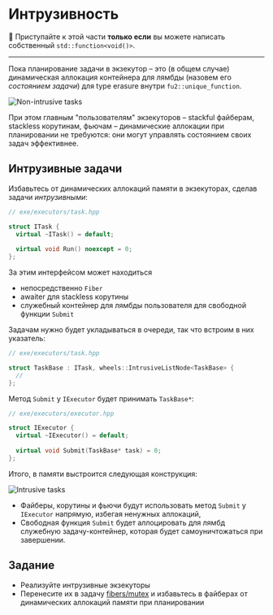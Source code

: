 # Интрузивность

🛑 Приступайте к этой части **только если** вы можете написать собственный `std::function<void()>`.

---

Пока планирование задачи в экзекутор – это (в общем случае) динамическая аллокация контейнера для лямбды (назовем его _состоянием задачи_) для type erasure внутри `fu2::unique_function`.

![Non-intrusive tasks](https://gitlab.com/Lipovsky/concurrency-course-media/-/raw/main/tasks/executors/non-intrusive-tasks.png)

При этом главным "пользователям" экзекуторов – stackful файберам, stackless корутинам, фьючам – динамические аллокации при планировании не требуются: они могут управлять состоянием своих задач эффективнее. 

## Интрузивные задачи

Избавьтесь от динамических аллокаций памяти в экзекуторах, сделав задачи _интрузивными_:

```cpp
// exe/executors/task.hpp

struct ITask {
  virtual ~ITask() = default;
  
  virtual void Run() noexcept = 0;
};
```

За этим интерфейсом может находиться
- непосредственно `Fiber`
- awaiter для stackless корутины
- служебный контейнер для лямбды пользователя для свободной функции `Submit`

Задачам нужно будет укладываться в очереди, так что встроим в них указатель:

```cpp
// exe/executors/task.hpp

struct TaskBase : ITask, wheels::IntrusiveListNode<TaskBase> {
  //
};
```

Метод `Submit` у `IExecutor` будет принимать `TaskBase*`:

```cpp
// exe/executors/executor.hpp

struct IExecutor {
  virtual ~IExecutor() = default;
  
  virtual void Submit(TaskBase* task) = 0;
};
```
Итого, в памяти выстроится следующая конструкция:

![Intrusive tasks](https://gitlab.com/Lipovsky/concurrency-course-media/-/raw/main/tasks/executors/intrusive-tasks.png)


- Файберы, корутины и фьючи будут использовать метод `Submit` у `IExecutor` напрямую, избегая ненужных аллокаций,
- Свободная функция `Submit` будет аллоцировать для лямбд служебную задачу-контейнер, которая будет самоуничтожаться при завершении.

## Задание

- Реализуйте интрузивные экзекуторы
- Перенесите их в задачу [fibers/mutex](/tasks/fibers/mutex) и избавьтесь в файберах от динамических аллокаций памяти при планировании
